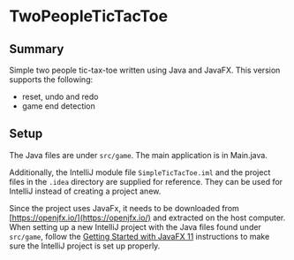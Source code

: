 # TwoPeopleTicTacToe
## Summary
Simple two people tic-tax-toe written using Java and JavaFX. This version supports the following:
- reset, undo and redo
- game end detection

## Setup
The Java files are under ```src/game```. The main application is in Main.java. 

Additionally, the IntelliJ module file ```SimpleTicTacToe.iml``` and the project files in the ```.idea``` directory are supplied for reference. They can be used for IntelliJ instead of creating a project anew.

Since the project uses JavaFx, it needs to be downloaded from [https://openjfx.io/](https://openjfx.io/) and extracted on the host computer. When setting up a new IntelliJ project with the Java files found under ```src/game```, follow the [Getting Started with JavaFX 11](https://openjfx.io/openjfx-docs/#IDE-Intellij) instructions to make sure the IntelliJ project is set up properly.


